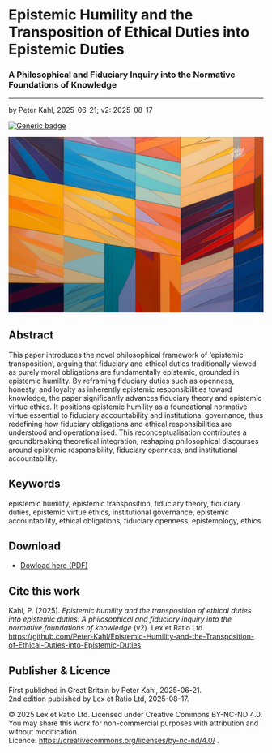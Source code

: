 # Epistemic Humility and the Transposition of Ethical Duties into Epistemic Duties

### A Philosophical and Fiduciary Inquiry into the Normative Foundations of Knowledge

---

by Peter Kahl, 2025-06-21; v2: 2025-08-17

[![Generic badge](https://img.shields.io/badge/ORCID-0009--0003--1616--4843-green.svg)](https://orcid.org/0009-0003-1616-4843)

![alt text](https://github.com/Peter-Kahl/Epistemic-Humility-and-the-Transposition-of-Ethical-Duties-into-Epistemic-Duties/blob/main/epistemic-humility.jpg?raw=true)

## Abstract

This paper introduces the novel philosophical framework of ‘epistemic transposition’, arguing that fiduciary and ethical duties traditionally viewed as purely moral obligations are fundamentally epistemic, grounded in epistemic humility. By reframing fiduciary duties such as openness, honesty, and loyalty as inherently epistemic responsibilities toward knowledge, the paper significantly advances fiduciary theory and epistemic virtue ethics. It positions epistemic humility as a foundational normative virtue essential to fiduciary accountability and institutional governance, thus redefining how fiduciary obligations and ethical responsibilities are understood and operationalised. This reconceptualisation contributes a groundbreaking theoretical integration, reshaping philosophical discourses around epistemic responsibility, fiduciary openness, and institutional accountability.

## Keywords

epistemic humility, epistemic transposition, fiduciary theory, fiduciary duties, epistemic virtue ethics, institutional governance, epistemic accountability, ethical obligations, fiduciary openness, epistemology, ethics

## Download

- [Dowload here (PDF)](https://raw.githubusercontent.com/Peter-Kahl/Epistemic-Humility-and-the-Transposition-of-Ethical-Duties-into-Epistemic-Duties/master/Kahl_P_Epistemic_Humility_and_the_Transposition_of_Ethical_Duties_into_Epistemic_Duties_v2_3_August_2025.pdf)

## Cite this work

Kahl, P. (2025). _Epistemic humility and the transposition of ethical duties into epistemic duties: A philosophical and fiduciary inquiry into the normative foundations of knowledge_ (v2). Lex et Ratio Ltd. https://github.com/Peter-Kahl/Epistemic-Humility-and-the-Transposition-of-Ethical-Duties-into-Epistemic-Duties

## Publisher & Licence

First published in Great Britain by Peter Kahl, 2025-06-21.\
2nd edition published by Lex et Ratio Ltd, 2025-08-17.

© 2025 Lex et Ratio Ltd. Licensed under Creative Commons BY-NC-ND 4.0.\
You may share this work for non-commercial purposes with attribution and without modification.\
Licence: https://creativecommons.org/licenses/by-nc-nd/4.0/ .